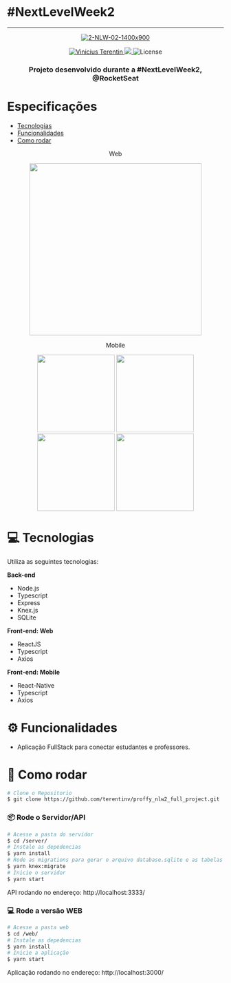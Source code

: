 # #NextLevelWeek2


------------------------------------------------------------

<p align="center">
   <a href="https://rocketseat.com.br/"><img src="https://i.ibb.co/yYHmzQm/2-NLW-02-1400x900.jpg" alt="2-NLW-02-1400x900" border="0"></a>
</p>

<p align="center">	
   <a href="https://www.linkedin.com/in/vinicius-terentin/">
      <img alt="Vinicius Terentin" src="https://img.shields.io/badge/-ViniciusTerentin-8257E5?style=flat&logo=Linkedin&logoColor=white" />
   </a>

  <a aria-label="Completed" href="https://nextlevelweek.com/episodios/omnistack/edicao/2">
    <img src="https://img.shields.io/badge/Proffy-NLW 2.0-8257E5"></img>
  </a>
  
  <img alt="License" src="https://img.shields.io/badge/license-MIT-8257E5">
  
</p>


<h3 align="center">Projeto desenvolvido durante a #NextLevelWeek2, @RocketSeat</h3>


# Especificações

* [Tecnologias](#computer-tecnologias)
* [Funcionalidades](#gear-funcionalidades)
* [Como rodar](#construction_worker-como-rodar)


<p align="center">Web</p>
<p align="center">
   <img src="https://media.giphy.com/media/S5nQ0YTAEkjI2bAiZ1/giphy.gif" width="400px">
   
</p>


<p align="center">Mobile</p>
<p align="center">
   <img src="" width="180">
   <img src="" width="180">
   <img src="" width="180">
   <img src="" width="180">
</p>

# :computer: Tecnologias
Utiliza as seguintes tecnologias:

**Back-end**
<ul>
  <li>Node.js</li>
  <li>Typescript</li>
  <li>Express</li>
  <li>Knex.js</li>
  <li>SQLite</li>
</ul>

**Front-end: Web**
<ul>
  <li>ReactJS</li>
  <li>Typescript</li>
  <li>Axios</li>
</ul>

**Front-end: Mobile**
<ul>
  <li>React-Native</li>
  <li>Typescript</li>
  <li>Axios</li>
</ul>

# :gear: Funcionalidades

* Aplicação FullStack para conectar estudantes e professores.

# :construction_worker: Como rodar
```bash
# Clone o Repositorio
$ git clone https://github.com/terentinv/proffy_nlw2_full_project.git
```

### 📦 Rode o Servidor/API


```bash
# Acesse a pasta do servidor
$ cd /server/
# Instale as depedencias
$ yarn install
# Rode as migrations para gerar o arquivo database.sqlite e as tabelas no banco de dados 
$ yarn knex:migrate
# Inicie o servidor
$ yarn start
```
API rodando no endereço: http://localhost:3333/

### 💻 Rode a versão WEB

```bash
# Acesse a pasta web
$ cd /web/
# Instale as depedencias
$ yarn install
# Inicie a aplicação
$ yarn start
```
Aplicação rodando no endereço: http://localhost:3000/ 




